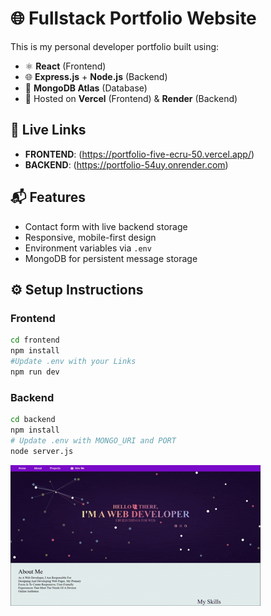 # 🌐 Fullstack Portfolio Website

This is my personal developer portfolio built using:

- ⚛️ **React** (Frontend)
- 🌐 **Express.js** + **Node.js** (Backend)
- 🍃 **MongoDB Atlas** (Database)
- 🚀 Hosted on **Vercel** (Frontend) & **Render** (Backend)

## 🔗 Live Links

- **FRONTEND**: (https://portfolio-five-ecru-50.vercel.app/)
- **BACKEND**: (https://portfolio-54uy.onrender.com)

## 📬 Features

- Contact form with live backend storage
- Responsive, mobile-first design
- Environment variables via `.env`
- MongoDB for persistent message storage

## ⚙️ Setup Instructions


### Frontend
```bash
cd frontend
npm install
#Update .env with your Links
npm run dev
```
### Backend
```bash
cd backend
npm install
# Update .env with MONGO_URI and PORT
node server.js
```
![Portfolio View](./thumbnail.gif)


